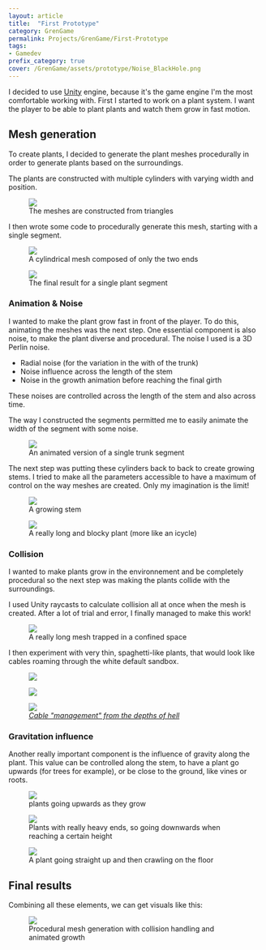 ```yaml
---
layout: article
title:  "First Prototype"
category: GrenGame
permalink: Projects/GrenGame/First-Prototype
tags:
- Gamedev
prefix_category: true
cover: /GrenGame/assets/prototype/Noise_BlackHole.png
---
```


I decided to use [Unity](https://unity.com/) engine, because it's the game engine I'm the most comfortable working with.
First I started to work on a plant system. I want the player to be able to plant plants and watch them grow in fast motion.

## Mesh generation

To create plants, I decided to generate the plant meshes procedurally in order to generate plants based on the surroundings.

The plants are constructed with multiple cylinders with varying width and position.

<div class="figure">
  <figure>
    <img src="assets/prototype/SectionSegment.PNG">
    <figcaption>The meshes are constructed from triangles</figcaption>
  </figure>
</div>

I then wrote some code to procedurally generate this mesh, starting with a single segment.

<div class="grid">
  <div class="cell cell--12 cell--lg-6 figure">
    <figure>
      <img src="assets/prototype/MeshCreation2.gif">
      <figcaption>A cylindrical mesh composed of only the two ends</figcaption>
    </figure>
  </div>
  <div class="cell cell--12 cell--lg-6 figure">
    <figure>
      <img src="assets/prototype/MeshCreation3.gif">
      <figcaption>The final result for a single plant segment</figcaption>
    </figure>
  </div>
</div>

### Animation & Noise

I wanted to make the plant grow fast in front of the player. To do this, animating the meshes was the next step. One essential component is also noise, to make the plant diverse and procedural. The noise I used is a 3D Perlin noise.

* Radial noise (for the variation in the with of the trunk)
* Noise influence across the length of the stem
* Noise in the growth animation before reaching the final girth

These noises are controlled across the length of the stem and also across time.

The way I constructed the segments permitted me to easily animate the width of the segment with some noise.

<div class="figure">
  <figure>
    <img src="assets/prototype/MeshCreation4.gif">
    <figcaption>An animated version of a single trunk segment</figcaption>
  </figure>
</div>

The next step was putting these cylinders back to back to create growing stems. I tried to make all the parameters accessible to have a maximum of control on the way meshes are created. Only my imagination is the limit!

<div class="grid">
  <div class="cell cell--12 cell--lg-6 figure">
    <figure>
      <img src="assets/prototype/MeshCreation7.gif">
      <figcaption>A growing stem</figcaption>
    </figure>
  </div>
  <div class="cell cell--12 cell--lg-6 figure">
    <figure>
      <img src="assets/prototype/long.png">
      <figcaption>A really long and blocky plant (more like an icycle)</figcaption>
    </figure>
  </div>
</div>

### Collision

I wanted to make plants grow in the environnement and be completely procedural so the next step was making the plants collide with the surroundings.

I used Unity raycasts to calculate collision all at once when the mesh is created. After a lot of trial and error, I finally managed to make this work!

<div class="figure">
  <figure>
    <img src="assets/prototype/collision.PNG">
    <figcaption>A really long mesh trapped in a confined space</figcaption>
  </figure>
</div>

I then experiment with very thin, spaghetti-like plants, that would look like cables roaming through the white default sandbox.

<div class="grid">
  <div class="cell cell--12 cell--lg-6 figure">
    <figure>
      <img src="assets/prototype/cables1.png">
    </figure>
  </div>
  <div class="cell cell--12 cell--lg-6 figure">
    <figure>
      <img src="assets/prototype/cables2.png">
    </figure>
  </div>
</div>

<div class="figure">
  <figure style="max-width:100%; width: 100%">
    <img src="assets/prototype/cables3.png">
    <a href="https://www.reddit.com/r/pcmasterrace/comments/5r1cr4/cable_management_from_the_depths_of_hell/"> <figcaption style="font-style: italic;">Cable "management" from the depths of hell</figcaption></a>
  </figure>
</div>

### Gravitation influence

Another really important component is the influence of gravity along the plant. This value can be controlled along the stem, to have a plant go upwards (for trees for example), or be close to the ground, like vines or roots.

<div class="grid">
  <div class="cell cell--12 cell--lg-6 figure">
    <figure>
      <img src="assets/prototype/Gravity_Up.PNG">
      <figcaption>plants going upwards as they grow</figcaption>
    </figure>
  </div>
  <div class="cell cell--12 cell--lg-6 figure">
    <figure>
      <img src="assets/prototype/Gravity_Down.PNG">
      <figcaption>Plants with really heavy ends, so going downwards when reaching a certain height</figcaption>
    </figure>
  </div>
</div>

<div class="figure">
  <figure style="max-width:100%; width: 100%">
    <img src="assets/prototype/WIP7.PNG">
    <figcaption>A plant going straight up and then crawling on the floor</figcaption>
  </figure>
</div>

## Final results

Combining all these elements, we can get visuals like this:

<div class="figure">
  <figure>
    <img src="assets/prototype/Combination.gif">
    <figcaption>Procedural mesh generation with collision handling and animated growth</figcaption>
  </figure>
</div>